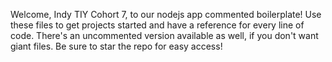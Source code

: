 Welcome, Indy TIY Cohort 7, to our nodejs app commented boilerplate!  Use
these files to get projects started and have a reference for every line of
code.  There's an uncommented version available as well, if you don't want
giant files. Be sure to star the repo for easy access!
